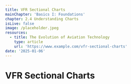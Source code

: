 ```yaml
---
title: VFR Sectional Charts
mainChapter: 'Basics I: Foundations'
chapter: 2.4 Understanding Charts
isLive: false
image: /placeholder.jpeg
resources:
  - title: The Evolution of Aviation Technology
    type: article
    url: 'https://www.example.com/vfr-sectional-charts'
date: '2025-01-06'
---
```


# VFR Sectional Charts
